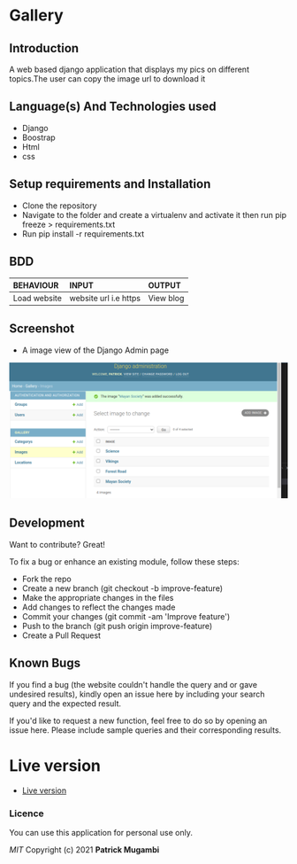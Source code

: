 # Gallery
## Introduction
A web based django application that displays my pics on different topics.The user can copy the image url to download it
## Language(s) And Technologies used
- Django
- Boostrap
- Html
- css
## Setup requirements and Installation
- Clone the repository 
- Navigate to the folder and create a virtualenv and activate it then run pip freeze > requirements.txt
- Run pip install -r requirements.txt
## BDD

| BEHAVIOUR    | INPUT   |  OUTPUT |
| :------------- | :------------- | :--------------- |
| Load website | website url i.e https | View blog |
## Screenshot
 - A image view of the Django Admin page
 
![demo1.png](screenshot.png/)

## Development

Want to contribute? Great!

To fix a bug or enhance an existing module, follow these steps:
- Fork the repo
- Create a new branch (git checkout -b improve-feature)
- Make the appropriate changes in the files
- Add changes to reflect the changes made
- Commit your changes (git commit -am 'Improve feature')
- Push to the branch (git push origin improve-feature)
- Create a Pull Request

## Known Bugs

If you find a bug (the website couldn't handle the query and or gave undesired results), kindly open an issue here by including your search query and the expected result.

If you'd like to request a new function, feel free to do so by opening an issue here. Please include sample queries and their corresponding results.
# Live version
- [Live version](https://photogallani.herokuapp.com/)

### Licence
You can use this application for personal use only.

*MIT*
Copyright (c) 2021 **Patrick Mugambi**
